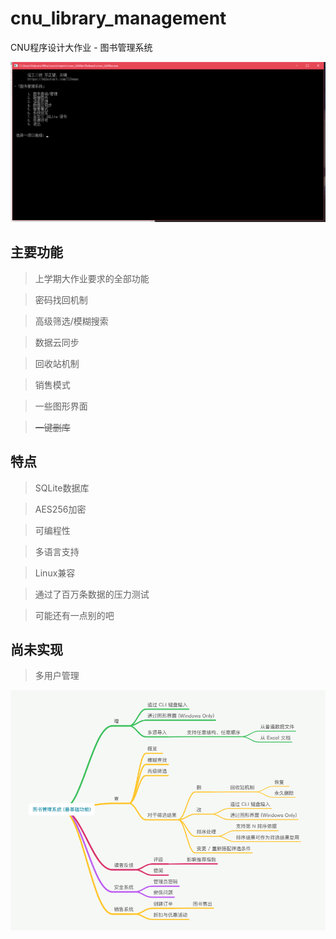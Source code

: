 # cnu_library_management
CNU程序设计大作业 - 图书管理系统

![](title.png)

## 主要功能
> 上学期大作业要求的全部功能

> 密码找回机制

> 高级筛选/模糊搜索

> 数据云同步

> 回收站机制

> 销售模式

> 一些图形界面

> ~~一键删库~~


## 特点
> SQLite数据库

> AES256加密

> 可编程性

> 多语言支持

> Linux兼容

> 通过了百万条数据的压力测试

> 可能还有一点别的吧


## 尚未实现
> 多用户管理

![](1.png)

